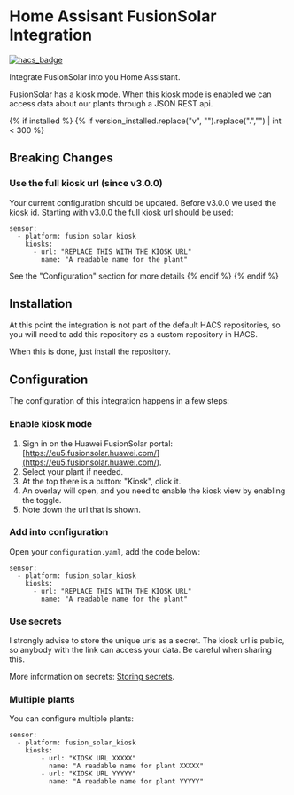 # Home Assisant FusionSolar Integration

[![hacs_badge](https://img.shields.io/badge/HACS-Custom-orange.svg)](https://github.com/custom-components/hacs)

Integrate FusionSolar into you Home Assistant.

FusionSolar has a kiosk mode. When this kiosk mode is enabled we can access 
data about our plants through a JSON REST api.

{% if installed %}
{% if version_installed.replace("v", "").replace(".","") | int < 300  %}
## Breaking Changes
### Use the full kiosk url (since v3.0.0)
Your current configuration should be updated. Before v3.0.0 we used the kiosk id. 
Starting with v3.0.0 the full kiosk url should be used:

    sensor:
      - platform: fusion_solar_kiosk
        kiosks:
          - url: "REPLACE THIS WITH THE KIOSK URL"
            name: "A readable name for the plant"

See the "Configuration" section for more details
{% endif %}
{% endif %}

## Installation
At this point the integration is not part of the default HACS repositories, so
you will need to add this repository as a custom repository in HACS.

When this is done, just install the repository.


## Configuration

The configuration of this integration happens in a few steps:

### Enable kiosk mode
1. Sign in on the Huawei FusionSolar portal: [https://eu5.fusionsolar.huawei.com/](https://eu5.fusionsolar.huawei.com/).
2. Select your plant if needed.
2. At the top there is a button: "Kiosk", click it.
3. An overlay will open, and you need to enable the kiosk view by enabling the toggle.
4. Note down the url that is shown.

### Add into configuration
Open your `configuration.yaml`, add the code below:

    sensor:
      - platform: fusion_solar_kiosk
        kiosks:
          - url: "REPLACE THIS WITH THE KIOSK URL"
            name: "A readable name for the plant"

### Use secrets
I strongly advise to store the unique urls as a secret. The kiosk url is public, 
so anybody with the link can access your data. Be careful when sharing this.

More information on secrets: [Storing secrets](https://www.home-assistant.io/docs/configuration/secrets/).

### Multiple plants
You can configure multiple plants:

    sensor:
      - platform: fusion_solar_kiosk
        kiosks:
            - url: "KIOSK URL XXXXX"
              name: "A readable name for plant XXXXX"
            - url: "KIOSK URL YYYYY"
              name: "A readable name for plant YYYYY"
